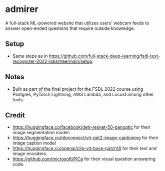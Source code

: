 # admirer
A full-stack ML-powered website that utilizes users’ webcam feeds to answer open-ended questions that require outside knowledge. 

## Setup
- Same steps as in https://github.com/full-stack-deep-learning/fsdl-text-recognizer-2022-labs/tree/main/setup.

## Notes
- Built as part of the final project for the FSDL 2022 course using Postgres, PyTorch Lightning, AWS Lambda, and Locust among other tools.

## Credit
- https://huggingface.co/facebook/detr-resnet-50-panoptic for their image segmentation model.
- https://huggingface.co/nlpconnect/vit-gpt2-image-captioning for their image caption model
- https://huggingface.co/openai/clip-vit-base-patch16 for their text and image encoders.
- https://github.com/microsoft/PICa for their visual question answering code.
